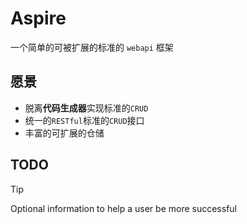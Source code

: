 # Aspire
一个简单的可被扩展的标准的 `webapi` 框架

## 愿景

- 脱离**代码生成器**实现标准的`CRUD`
- 统一的`RESTful`标准的`CRUD`接口
- 丰富的可扩展的仓储

## TODO

> [!TIP]
> Optional information to help a user be more successful